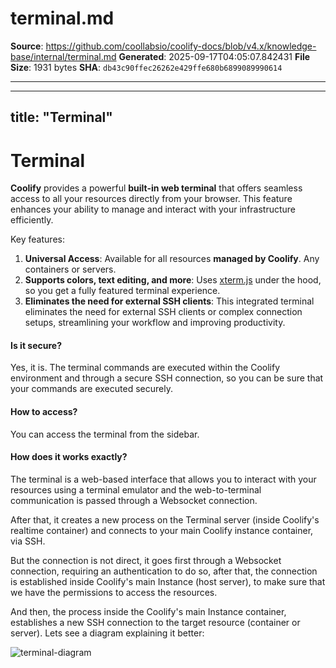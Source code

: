 # terminal.md

**Source**: https://github.com/coollabsio/coolify-docs/blob/v4.x/knowledge-base/internal/terminal.md
**Generated**: 2025-09-17T04:05:07.842431
**File Size**: 1931 bytes
**SHA**: `db43c90ffec26262e429ffe680b6899089990614`

---

---
title: "Terminal"
---

# Terminal

**Coolify** provides a powerful **built-in web terminal** that offers seamless access to all your resources directly from your browser. This feature enhances your ability to manage and interact with your infrastructure efficiently.

Key features:

1. **Universal Access**: Available for all resources **managed by Coolify**. Any containers or servers.
2. **Supports colors, text editing, and more**: Uses [xterm.js](https://xtermjs.org/) under the hood, so you get a fully featured terminal experience.
3. **Eliminates the need for external SSH clients**: This integrated terminal eliminates the need for external SSH clients or complex connection setups, streamlining your workflow and improving productivity.

#### Is it secure?

Yes, it is. The terminal commands are executed within the Coolify environment and through a secure SSH connection, so you can be sure that your commands are executed securely.

#### How to access?

You can access the terminal from the sidebar.

#### How does it works **exactly**?

The terminal is a web-based interface that allows you to interact with your resources using a terminal emulator and the web-to-terminal communication is passed through a Websocket connection.

After that, it creates a new process on the Terminal server (inside Coolify's realtime container) and connects to your main Coolify instance container, via SSH. 

But the connection is not direct, it goes first through a Websocket connection, requiring an authentication to do so, after that, the connection is established inside Coolify's main Instance (host server), to make sure that we have the permissions to access the resources.

And then, the process inside the Coolify's main Instance container, establishes a new SSH connection to the target resource (container or server). Lets see a diagram explaining it better:

![terminal-diagram](/images/terminal/terminal-diagram.webp)
